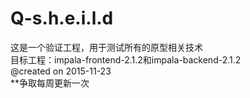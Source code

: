 # Q-s.h.e.i.l.d
这是一个验证工程，用于测试所有的原型相关技术<br/>
目标工程：impala-frontend-2.1.2和impala-backend-2.1.2<br/>
@created on 2015-11-23<br/>
**争取每周更新一次<br/>
